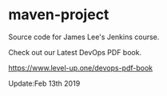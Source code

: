 # maven-project
Source code for James Lee's Jenkins course.

Check out our Latest DevOps PDF book.

https://www.level-up.one/devops-pdf-book

Update:Feb 13th 2019

